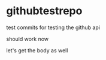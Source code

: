 # githubtestrepo
test commits for testing the github api

should work now

let's get the body as well
